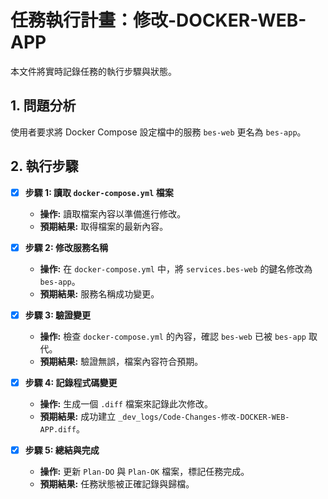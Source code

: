 # 任務執行計畫：修改-DOCKER-WEB-APP

本文件將實時記錄任務的執行步驟與狀態。

## 1. 問題分析

使用者要求將 Docker Compose 設定檔中的服務 `bes-web` 更名為 `bes-app`。

## 2. 執行步驟

- [x] **步驟 1: 讀取 `docker-compose.yml` 檔案**
    - **操作:** 讀取檔案內容以準備進行修改。
    - **預期結果:** 取得檔案的最新內容。

- [x] **步驟 2: 修改服務名稱**
    - **操作:** 在 `docker-compose.yml` 中，將 `services.bes-web` 的鍵名修改為 `bes-app`。
    - **預期結果:** 服務名稱成功變更。

- [x] **步驟 3: 驗證變更**
    - **操作:** 檢查 `docker-compose.yml` 的內容，確認 `bes-web` 已被 `bes-app` 取代。
    - **預期結果:** 驗證無誤，檔案內容符合預期。

- [x] **步驟 4: 記錄程式碼變更**
    - **操作:** 生成一個 `.diff` 檔案來記錄此次修改。
    - **預期結果:** 成功建立 `_dev_logs/Code-Changes-修改-DOCKER-WEB-APP.diff`。

- [x] **步驟 5: 總結與完成**
    - **操作:** 更新 `Plan-DO` 與 `Plan-OK` 檔案，標記任務完成。
    - **預期結果:** 任務狀態被正確記錄與歸檔。
